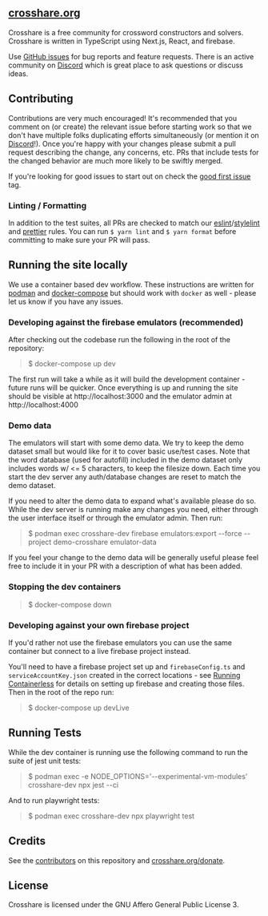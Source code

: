 ## [crosshare.org](https://crosshare.org)

Crosshare is a free community for crossword constructors and solvers. Crosshare is written in TypeScript using Next.js, React, and firebase.

Use [GitHub issues](https://github.com/crosshare-org/crosshare/issues) for bug reports and feature requests. There is an active community on [Discord](https://discord.gg/8Tu67jB4F3) which is great place to ask questions or discuss ideas.

## Contributing

Contributions are very much encouraged! It's recommended that you comment on (or create) the relevant issue before starting work so that we don't have multiple folks duplicating efforts simultaneously (or mention it on [Discord](https://discord.gg/8Tu67jB4F3)!). Once you're happy with your changes please submit a pull request describing the change, any concerns, etc. PRs that include tests for the changed behavior are much more likely to be swiftly merged.

If you're looking for good issues to start out on check the [good first issue](https://github.com/crosshare-org/crosshare/issues?q=is%3Aissue+is%3Aopen+label%3A"good+first+issue") tag.

### Linting / Formatting

In addition to the test suites, all PRs are checked to match our [eslint](https://eslint.org/)/[stylelint](https://stylelint.io/) and [prettier](https://prettier.io/) rules. You can run `$ yarn lint` and `$ yarn format` before committing to make sure your PR will pass.

## Running the site locally

We use a container based dev workflow. These instructions are written for [podman](https://podman.io/) and [docker-compose](https://brandonrozek.com/blog/rootless-docker-compose-podman/) but should work with `docker` as well - please let us know if you have any issues.

### Developing against the firebase emulators (recommended)

After checking out the codebase run the following in the root of the repository:

> $ docker-compose up dev

The first run will take a while as it will build the development container - future runs will be quicker. Once everything is up and running the site should be visible at http://localhost:3000 and the emulator admin at http://localhost:4000

### Demo data

The emulators will start with some demo data. We try to keep the demo dataset small but would like for it to cover basic use/test cases. Note that the word database (used for autofill) included in the demo dataset only includes words w/ <= 5 characters, to keep the filesize down. Each time you start the dev server any auth/database changes are reset to match the demo dataset.

If you need to alter the demo data to expand what's available please do so. While the dev server is running make any changes you need, either through the user interface itself or through the emulator admin. Then run:

> $ podman exec crosshare-dev firebase emulators:export --force --project demo-crosshare emulator-data

If you feel your change to the demo data will be generally useful please feel free to include it in your PR with a description of what has been added.

### Stopping the dev containers

> $ docker-compose down

### Developing against your own firebase project

If you'd rather not use the firebase emulators you can use the same container but connect to a live firebase project instead.

You'll need to have a firebase project set up and `firebaseConfig.ts` and `serviceAccountKey.json` created in the correct locations - see [Running Containerless](/RUNNING_CONTAINERLESS.md) for details on setting up firebase and creating those files. Then in the root of the repo run:

> $ docker-compose up devLive

## Running Tests

While the dev container is running use the following command to run the suite of jest unit tests:

> $ podman exec -e NODE_OPTIONS='--experimental-vm-modules' crosshare-dev npx jest --ci

And to run playwright tests:

> $ podman exec crosshare-dev npx playwright test

## Credits

See the [contributors](https://github.com/crosshare-org/crosshare/graphs/contributors) on this repository and [crosshare.org/donate](https://crosshare.org/donate).

## License

Crosshare is licensed under the GNU Affero General Public License 3.
